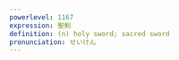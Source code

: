 ```yaml
---
powerlevel: 1167
expression: 聖剣
definition: (n) holy sword; sacred sword
pronunciation: せいけん
---
```

